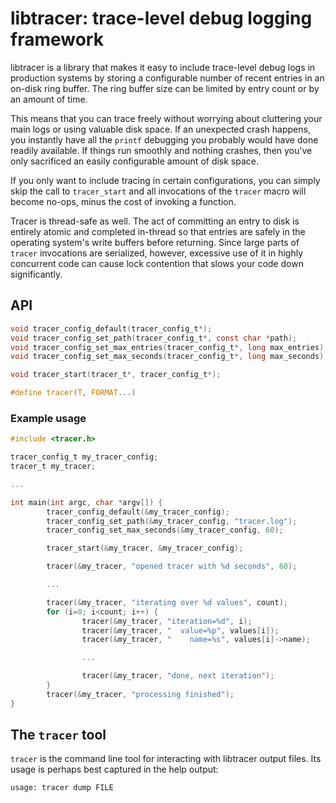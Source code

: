 # libtracer: trace-level debug logging framework

libtracer is a library that makes it easy to include trace-level debug logs in
production systems by storing a configurable number of recent entries in an
on-disk ring buffer. The ring buffer size can be limited by entry count or by
an amount of time.

This means that you can trace freely without worrying about cluttering your
main logs or using valuable disk space. If an unexpected crash happens, you
instantly have all the `printf` debugging you probably would have done readily
available. If things run smoothly and nothing crashes, then you've only
sacrificed an easily configurable amount of disk space.

If you only want to include tracing in certain configurations, you can simply
skip the call to `tracer_start` and all invocations of the `tracer` macro will
become no-ops, minus the cost of invoking a function.

Tracer is thread-safe as well. The act of committing an entry to disk is
entirely atomic and completed in-thread so that entries are safely in the
operating system's write buffers before returning. Since large parts of
`tracer` invocations are serialized, however, excessive use of it in highly
concurrent code can cause lock contention that slows your code down
significantly.

## API

```c
void tracer_config_default(tracer_config_t*);
void tracer_config_set_path(tracer_config_t*, const char *path);
void tracer_config_set_max_entries(tracer_config_t*, long max_entries);
void tracer_config_set_max_seconds(tracer_config_t*, long max_seconds);

void tracer_start(tracer_t*, tracer_config_t*);

#define tracer(T, FORMAT...)
```

### Example usage

```c
#include <tracer.h>

tracer_config_t my_tracer_config;
tracer_t my_tracer;

...

int main(int argc, char *argv[]) {
        tracer_config_default(&my_tracer_config);
        tracer_config_set_path(&my_tracer_config, "tracer.log");
        tracer_config_set_max_seconds(&my_tracer_config, 60);

        tracer_start(&my_tracer, &my_tracer_config);

        tracer(&my_tracer, "opened tracer with %d seconds", 60);

        ...

        tracer(&my_tracer, "iterating over %d values", count);
        for (i=0; i<count; i++) {
                tracer(&my_tracer, "iteration=%d", i);
                tracer(&my_tracer, "  value=%p", values[i]);
                tracer(&my_tracer, "    name=%s", values[i]->name);

                ...

                tracer(&my_tracer, "done, next iteration");
        }
        tracer(&my_tracer, "processing finished");
}
```

## The `tracer` tool

`tracer` is the command line tool for interacting with libtracer output files.
Its usage is perhaps best captured in the help output:

```text
usage: tracer dump FILE
```
